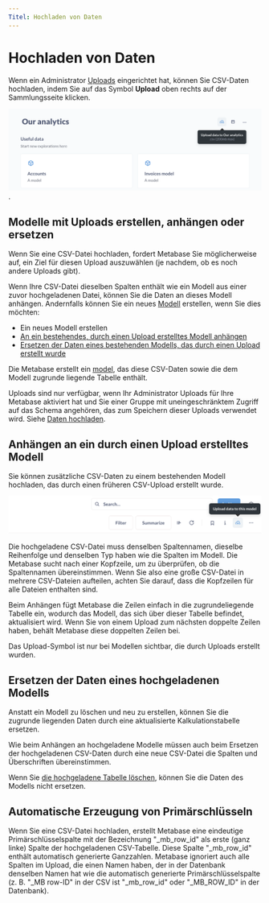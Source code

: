 ```yaml
---
Titel: Hochladen von Daten
---
```



# Hochladen von Daten


Wenn ein Administrator [Uploads](../databases/uploads.md) eingerichtet hat, können Sie CSV-Daten hochladen, indem Sie auf das Symbol **Upload** oben rechts auf der Sammlungsseite klicken.


![CSV-Daten hochladen](../databases/images/upload-icon.png).


## Modelle mit Uploads erstellen, anhängen oder ersetzen


Wenn Sie eine CSV-Datei hochladen, fordert Metabase Sie möglicherweise auf, ein Ziel für diesen Upload auszuwählen (je nachdem, ob es noch andere Uploads gibt).


Wenn Ihre CSV-Datei dieselben Spalten enthält wie ein Modell aus einer zuvor hochgeladenen Datei, können Sie die Daten an dieses Modell anhängen. Andernfalls können Sie ein neues [Modell](../data-modeling/models.md) erstellen, wenn Sie dies möchten:


- Ein neues Modell erstellen
- [An ein bestehendes, durch einen Upload erstelltes Modell anhängen](#appending-to-a-model-created-by-an-upload)
- [Ersetzen der Daten eines bestehenden Modells, das durch einen Upload erstellt wurde](#replacing-the-data-of-an-uploaded-model)


Die Metabase erstellt ein [model](../data-modeling/models.md), das diese CSV-Daten sowie die dem Modell zugrunde liegende Tabelle enthält.


Uploads sind nur verfügbar, wenn Ihr Administrator Uploads für Ihre Metabase aktiviert hat und Sie einer Gruppe mit uneingeschränktem Zugriff auf das Schema angehören, das zum Speichern dieser Uploads verwendet wird. Siehe [Daten hochladen](../databases/uploads.md).


## Anhängen an ein durch einen Upload erstelltes Modell


Sie können zusätzliche CSV-Daten zu einem bestehenden Modell hochladen, das durch einen früheren CSV-Upload erstellt wurde.


![Daten an bestehendes Upload-Modell anhängen](./images/append-data.png)


Die hochgeladene CSV-Datei muss denselben Spaltennamen, dieselbe Reihenfolge und denselben Typ haben wie die Spalten im Modell. Die Metabase sucht nach einer Kopfzeile, um zu überprüfen, ob die Spaltennamen übereinstimmen. Wenn Sie also eine große CSV-Datei in mehrere CSV-Dateien aufteilen, achten Sie darauf, dass die Kopfzeilen für alle Dateien enthalten sind.


Beim Anhängen fügt Metabase die Zeilen einfach in die zugrundeliegende Tabelle ein, wodurch das Modell, das sich über dieser Tabelle befindet, aktualisiert wird. Wenn Sie von einem Upload zum nächsten doppelte Zeilen haben, behält Metabase diese doppelten Zeilen bei.


Das Upload-Symbol ist nur bei Modellen sichtbar, die durch Uploads erstellt wurden.


## Ersetzen der Daten eines hochgeladenen Modells


Anstatt ein Modell zu löschen und neu zu erstellen, können Sie die zugrunde liegenden Daten durch eine aktualisierte Kalkulationstabelle ersetzen.


Wie beim Anhängen an hochgeladene Modelle müssen auch beim Ersetzen der hochgeladenen CSV-Daten durch eine neue CSV-Datei die Spalten und Überschriften übereinstimmen.


Wenn Sie [die hochgeladene Tabelle löschen](../exploration-and-organization/uploads.md#deleting-models-and-tables-created-by-uploads), können Sie die Daten des Modells nicht ersetzen.


## Automatische Erzeugung von Primärschlüsseln


Wenn Sie eine CSV-Datei hochladen, erstellt Metabase eine eindeutige Primärschlüsselspalte mit der Bezeichnung "_mb_row_id" als erste (ganz linke) Spalte der hochgeladenen CSV-Tabelle. Diese Spalte "_mb_row_id" enthält automatisch generierte Ganzzahlen. Metabase ignoriert auch alle Spalten im Upload, die einen Namen haben, der in der Datenbank denselben Namen hat wie die automatisch generierte Primärschlüsselspalte (z. B. "_MB row-ID" in der CSV ist "_mb_row_id" oder "_MB_ROW_ID" in der Datenbank).
